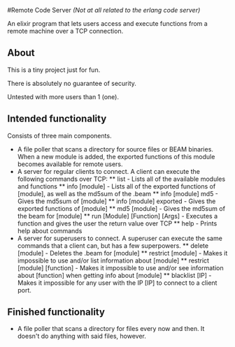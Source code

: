 #Remote Code Server
_(Not at all related to the erlang code server)_

An elixir program that lets users access and execute functions from a remote machine over a TCP connection.

## About
This is a tiny project just for fun.

There is absolutely no guarantee of security.

Untested with more users than 1 (one).

## Intended functionality
Consists of three main components.
- A file poller that scans a directory for source files or BEAM binaries. When a new module is added, the exported functions of this module becomes available for remote users.
- A server for regular clients to connect. A client can execute the following commands over TCP:
** list - Lists all of the available modules and functions
** info [module] - Lists all of the exported functions of [module], as well as the md5sum of the .beam
** info [module] md5 - Gives the md5sum of [module]
** info [module] exported - Gives the exported functions of [module]
** md5 [module] - Gives the md5sum of the beam for [module]
** run [Module] [Function] [Args] - Executes a function and gives the user the return value over TCP
** help - Prints help about commands
- A server for superusers to connect. A superuser can execute the same commands that a client can, but has a few superpowers.
** delete [module] - Deletes the .beam for [module]
** restrict [module] - Makes it impossible to use and/or list information about [module]
** restrict [module] [function] - Makes it impossible to use and/or see information about [function] when getting info about [module]
** blacklist [IP] - Makes it impossible for any user with the IP [IP] to connect to a client port.

## Finished functionality
- A file poller that scans a directory for files every now and then. It doesn't do anything with said files, however.